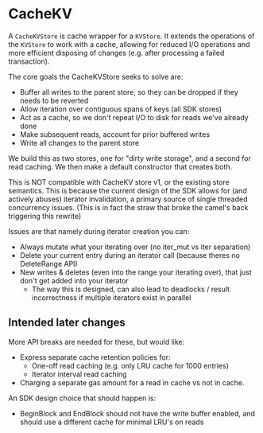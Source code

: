 # CacheKV

A `CacheKVStore` is cache wrapper for a `KVStore`. It extends the operations of the `KVStore` to work with a cache, allowing for reduced I/O operations and more efficient disposing of changes (e.g. after processing a failed transaction).

The core goals the CacheKVStore seeks to solve are:

* Buffer all writes to the parent store, so they can be dropped if they needs to be reverted
* Allow iteration over contiguous spans of keys (all SDK stores)
* Act as a cache, so we don't repeat I/O to disk for reads we've already done
* Make subsequent reads, account for prior buffered writes
* Write all changes to the parent store

We build this as two stores, one for "dirty write storage", and a second for read caching.
We then make a default constructor that creates both.

This is NOT compatible with CacheKV store v1, or the existing store semantics.
This is because the current design of the SDK allows for (and actively abuses) iterator invalidation,
a primary source of single threaded concurrency issues.
(This is in fact the straw that broke the camel's back triggering this rewrite)

Issues are that namely during iterator creation you can:

* Always mutate what your iterating over (no iter_mut vs iter separation)
* Delete your current entry during an iterator call (because theres no DeleteRange API)
* New writes & deletes (even into the range your iterating over), that just don't get added into your iterator
    * The way this is designed, can also lead to deadlocks / result incorrectness if multiple iterators exist in parallel

## Intended later changes

More API breaks are needed for these, but would like:

* Express separate cache retention policies for:
    * One-off read caching (e.g. only LRU cache for 1000 entries)
    * Iterator interval read caching
* Charging a separate gas amount for a read in cache vs not in cache.

An SDK design choice that should happen is:

* BeginBlock and EndBlock should not have the write buffer enabled, and should use a different cache for minimal LRU's on reads